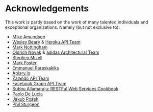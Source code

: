 # Acknowledgements
This work is partly based on the work of many talented individuals and exceptional organizations. Namely (but not exclusive to):

* [Mike Amundsen](http://amundsen.com/)
* [Wesley Beary](http://geemus.com/) & [Heroku API Team](https://www.heroku.com/)
* [Mark Nottingham](https://www.mnot.net)
* [Oldrich Novak](https://de.linkedin.com/in/oldrich-novak-1479124) & [adidas Architectural Team](http://www.adidas-group.com/en/)
* [Stephen Mizell](http://smizell.com)
* [Mark Foster](https://twitter.com/fosrias)
* [Emmanuel Paraskakiks](https://www.linkedin.com/in/emmanuelparaskakis/)
* [Apiary.io](https://apiary.io)
* [Zalando API Team](http://zalando.github.io/restful-api-guidelines)
* [Facebook Graph API Team](https://developers.facebook.com/docs/graph-api/)
* [Subbu Allamaraju: RESTFul Web Services Cookbook](http://shop.oreilly.com/product/9780596801694.do)
* [Paolo De Lucia](https://www.linkedin.com/in/paolodelucia/)
* [Jakub Rożek](https://github.com/P0lip)
* [Phil Sturgeon](https://github.com/philsturgeon)
